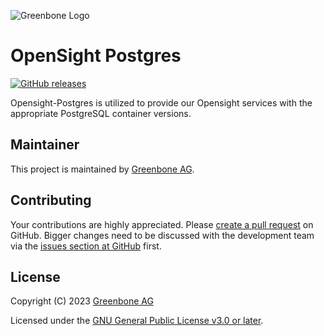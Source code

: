 ![Greenbone Logo](https://www.greenbone.net/wp-content/uploads/gb_new-logo_horizontal_rgb_small.png)

# OpenSight Postgres

[![GitHub releases](https://img.shields.io/github/release/greenbone/opensight-postgres.svg)](https://github.com/greenbone/opensight-postgres/releases)

Opensight-Postgres is utilized to provide our Opensight services with the appropriate PostgreSQL container versions.

## Maintainer

This project is maintained by [Greenbone AG](https://www.greenbone.net/).

## Contributing

Your contributions are highly appreciated. Please
[create a pull request](https://github.com/greenbone/autohooks-plugin-mypy/pulls)
on GitHub. Bigger changes need to be discussed with the development team via the
[issues section at GitHub](https://github.com/greenbone/autohooks-plugin-mypy/issues)
first.

## License

Copyright (C) 2023 [Greenbone AG](https://www.greenbone.net/)

Licensed under the [GNU General Public License v3.0 or later](LICENSE).
